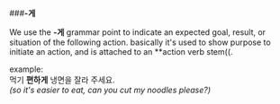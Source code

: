 ###**-게**

We use the **-게** grammar point to indicate an expected goal, result, or situation of the following action. basically it's 
used to show purpose to initiate an action, and is attached to an **action verb stem((.

example:  
먹기 **편하게** 냉면을 잘라 주세요.  
*(so it's easier to eat, can you cut my noodles please?)*
